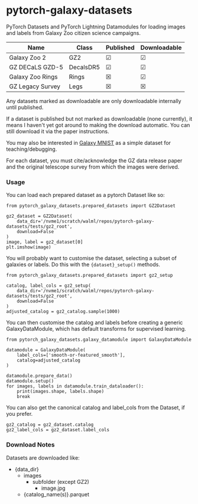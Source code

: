 # pytorch-galaxy-datasets
PyTorch Datasets and PyTorch Lightning Datamodules for loading images and labels from Galaxy Zoo citizen science campaigns.

| Name      | Class | Published | Downloadable
| ----------- | ----------- | --- | ---- |
| Galaxy Zoo 2 | GZ2 | &#x2611; | &#x2611;
| GZ DECaLS GZD-5   | DecalsDR5 | &#x2611; | &#x2611; |
| Galaxy Zoo Rings | Rings | &#x2612; | &#x2611; |
| GZ Legacy Survey  | Legs | &#x2612; | &#x2612; |

Any datasets marked as downloadable are only downloadable internally until published.

If a dataset is published but not marked as downloadable (none currently), it means I haven't yet got around to making the download automatic. You can still download it via the paper instructions.

You may also be interested in [Galaxy MNIST](https://github.com/mwalmsley/galaxy_mnist) as a simple dataset for teaching/debugging.

For each dataset, you must cite/acknowledge the GZ data release paper and the original telescope survey from which the images were derived.

### Usage

You can load each prepared dataset as a pytorch Dataset like so:

    from pytorch_galaxy_datasets.prepared_datasets import GZ2Dataset

    gz2_dataset = GZ2Dataset(
        data_dir='/nvme1/scratch/walml/repos/pytorch-galaxy-datasets/tests/gz2_root',
        download=False
    )
    image, label = gz2_dataset[0]
    plt.imshow(image)

You will probably want to customise the dataset, selecting a subset of galaxies or labels. Do this with the `{dataset}_setup()` methods.

    from pytorch_galaxy_datasets.prepared_datasets import gz2_setup

    catalog, label_cols = gz2_setup(
        data_dir='/nvme1/scratch/walml/repos/pytorch-galaxy-datasets/tests/gz2_root',
        download=False
    )
    adjusted_catalog = gz2_catalog.sample(1000)

You can then customise the catalog and labels before creating a generic GalaxyDataModule, which has default transforms for supervised learning.

    from pytorch_galaxy_datasets.galaxy_datamodule import GalaxyDataModule

    datamodule = GalaxyDataModule(
        label_cols=['smooth-or-featured_smooth'],
        catalog=adjusted_catalog
    )

    datamodule.prepare_data()
    datamodule.setup()
    for images, labels in datamodule.train_dataloader():
        print(images.shape, labels.shape)
        break

You can also get the canonical catalog and label_cols from the Dataset, if you prefer.

    gz2_catalog = gz2_dataset.catalog
    gz2_label_cols = gz2_dataset.label_cols

### Download Notes

Datasets are downloaded like:

- {data_dir}
    - images
        - subfolder (except GZ2)
            - image.jpg
    - {catalog_name(s)}.parquet